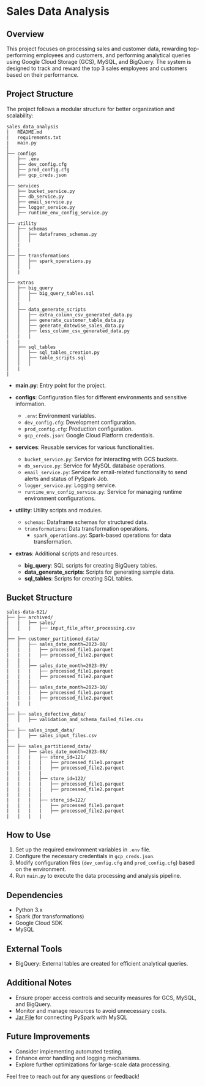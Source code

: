# Sales Data Analysis

## Overview
This project focuses on processing sales and customer data, rewarding top-performing employees and customers, and performing analytical queries using Google Cloud Storage (GCS), MySQL, and BigQuery. The system is designed to track and reward the top 3 sales employees and customers based on their performance.

## Project Structure
The project follows a modular structure for better organization and scalability:

```
sales_data_analysis
│   README.md
|   requirements.txt
|   main.py
│
├── configs
│   ├── .env
│   ├── dev_config.cfg
│   ├── prod_config.cfg
│   ├── gcp_creds.json
│ 
├── services
│   ├── bucket_service.py
│   ├── db_service.py
│   ├── email_service.py
│   ├── logger_service.py
│   ├── runtime_env_config_service.py
│
├── utility
│   ├── schemas
│   │   ├── dataframes_schemas.py
│   │   │
│   |
│   |
├── ├── transformations
│   │   ├── spark_operations.py
│   │   │   
│   |
│
├── extras
│   ├── big_query
│   │   ├── big_query_tables.sql
│   │   │   
│   |
│   ├── data_generate_scripts
│   │   ├── extra_column_csv_generated_data.py
│   │   ├── generate_customer_table_data.py
│   │   ├── generate_datewise_sales_data.py
│   │   ├── less_column_csv_generated_data.py
|   |   |
|   |
│   ├── sql_tables
│   │   ├── sql_tables_creation.py
│   │   ├── table_scripts.sql
│   │   │   
│   |
|
```
- **main.py**: Entry point for the project.
  
- **configs**: Configuration files for different environments and sensitive information.
  - `.env`: Environment variables.
  - `dev_config.cfg`: Development configuration.
  - `prod_config.cfg`: Production configuration.
  - `gcp_creds.json`: Google Cloud Platform credentials.

- **services**: Reusable services for various functionalities.
  - `bucket_service.py`: Service for interacting with GCS buckets.
  - `db_service.py`: Service for MySQL database operations.
  - `email_service.py`: Service for email-related functionality to send alerts and status of PySpark Job.
  - `logger_service.py`: Logging service.
  - `runtime_env_config_service.py`: Service for managing runtime environment configurations.

- **utility**: Utility scripts and modules.
  - `schemas`: Dataframe schemas for structured data.
  - `transformations`: Data transformation operations.
    - `spark_operations.py`: Spark-based operations for data transformation.

- **extras**: Additional scripts and resources.
  - **big_query**: SQL scripts for creating BigQuery tables.
  - **data_generate_scripts**: Scripts for generating sample data.
  - **sql_tables**: Scripts for creating SQL tables.

## Bucket Structure
```
sales-data-621/
├── ├── archived/
|   |   ├── sales/
│   │   |   ├── input_file_after_processing.csv
│   
├── ├── customer_partitioned_data/
│   │   ├── sales_date_month=2023-08/
|   |   |   ├── processed_file1.parquet
|   |   |   ├── processed_file2.parquet
|   |   |   
│   │   ├── sales_date_month=2023-09/
|   |   |   ├── processed_file1.parquet
|   |   |   ├── processed_file2.parquet
|   |   |   
│   │   ├── sales_date_month=2023-10/
|   |   |   ├── processed_file1.parquet
|   |   |   ├── processed_file2.parquet
|   |   |   
|
├── ├── sales_defective_data/
│   │   ├── validation_and_schema_failed_files.csv
|
├── ├── sales_input_data/
│   │   ├── sales_input_files.csv
|
├── ├── sales_partitioned_data/
│   │   ├── sales_date_month=2023-08/
|   |   |   ├── store_id=121/
|   |   |   |   ├── processed_file1.parquet
|   |   |   |   ├── processed_file2.parquet
|   |   |   |
|   |   |   ├── store_id=122/
|   |   |   |   ├── processed_file1.parquet
|   |   |   |   ├── processed_file2.parquet
|   |   |   |
|   |   |   ├── store_id=122/
|   |   |   |   ├── processed_file1.parquet
|   |   |   |   ├── processed_file2.parquet
|   |   |   |
```

## How to Use
1. Set up the required environment variables in `.env` file.
2. Configure the necessary credentials in `gcp_creds.json`.
3. Modify configuration files (`dev_config.cfg` and `prod_config.cfg`) based on the environment.
4. Run `main.py` to execute the data processing and analysis pipeline.

## Dependencies
- Python 3.x
- Spark (for transformations)
- Google Cloud SDK
- MySQL

## External Tools
- BigQuery: External tables are created for efficient analytical queries.

## Additional Notes
- Ensure proper access controls and security measures for GCS, MySQL, and BigQuery.
- Monitor and manage resources to avoid unnecessary costs.
- [Jar File](https://mvnrepository.com/artifact/com.mysql/mysql-connector-j) for connecting PySpark with MySQL

## Future Improvements
- Consider implementing automated testing.
- Enhance error handling and logging mechanisms.
- Explore further optimizations for large-scale data processing.

Feel free to reach out for any questions or feedback!
